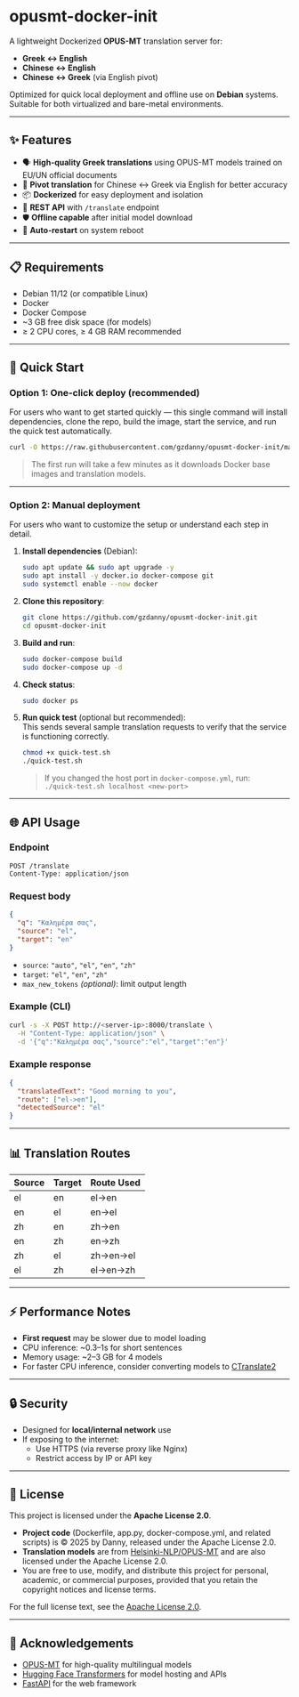 # opusmt-docker-init

A lightweight Dockerized **OPUS-MT** translation server for:

- **Greek ↔ English**
- **Chinese ↔ English**
- **Chinese ↔ Greek** (via English pivot)

Optimized for quick local deployment and offline use on **Debian** systems.  
Suitable for both virtualized and bare-metal environments.

---

## ✨ Features

- 🗣 **High-quality Greek translations** using OPUS-MT models trained on EU/UN official documents
- 🔄 **Pivot translation** for Chinese ↔ Greek via English for better accuracy
- 📦 **Dockerized** for easy deployment and isolation
- 🔌 **REST API** with `/translate` endpoint
- 🛡 **Offline capable** after initial model download
- 🔁 **Auto-restart** on system reboot

---

## 📋 Requirements

- Debian 11/12 (or compatible Linux)
- Docker
- Docker Compose
- ~3 GB free disk space (for models)
- ≥ 2 CPU cores, ≥ 4 GB RAM recommended

---

## 🚀 Quick Start

### Option 1: One‑click deploy (recommended)
For users who want to get started quickly — this single command will install dependencies, clone the repo, build the image, start the service, and run the quick test automatically.

```bash
curl -O https://raw.githubusercontent.com/gzdanny/opusmt-docker-init/main/deploy-and-test.sh && bash deploy-and-test.sh
```
> The first run will take a few minutes as it downloads Docker base images and translation models.

---

### Option 2: Manual deployment
For users who want to customize the setup or understand each step in detail.

1. **Install dependencies** (Debian):
   ```bash
   sudo apt update && sudo apt upgrade -y
   sudo apt install -y docker.io docker-compose git
   sudo systemctl enable --now docker
   ```

2. **Clone this repository**:
   ```bash
   git clone https://github.com/gzdanny/opusmt-docker-init.git
   cd opusmt-docker-init
   ```

3. **Build and run**:
   ```bash
   sudo docker-compose build
   sudo docker-compose up -d
   ```

4. **Check status**:
   ```bash
   sudo docker ps
   ```

5. **Run quick test** (optional but recommended):  
   This sends several sample translation requests to verify that the service is functioning correctly.
   ```bash
   chmod +x quick-test.sh
   ./quick-test.sh
   ```
   > If you changed the host port in `docker-compose.yml`, run:  
   > `./quick-test.sh localhost <new-port>`

---

## 🌐 API Usage

### Endpoint
```
POST /translate
Content-Type: application/json
```

### Request body
```json
{
  "q": "Καλημέρα σας",
  "source": "el",
  "target": "en"
}
```
- `source`: `"auto"`, `"el"`, `"en"`, `"zh"`
- `target`: `"el"`, `"en"`, `"zh"`
- `max_new_tokens` *(optional)*: limit output length

### Example (CLI)
```bash
curl -s -X POST http://<server-ip>:8000/translate \
  -H "Content-Type: application/json" \
  -d '{"q":"Καλημέρα σας","source":"el","target":"en"}'
```

### Example response
```json
{
  "translatedText": "Good morning to you",
  "route": ["el->en"],
  "detectedSource": "el"
}
```

---

## 📊 Translation Routes

| Source | Target | Route Used |
|--------|--------|------------|
| el     | en     | el→en      |
| en     | el     | en→el      |
| zh     | en     | zh→en      |
| en     | zh     | en→zh      |
| zh     | el     | zh→en→el   |
| el     | zh     | el→en→zh   |

---

## ⚡ Performance Notes

- **First request** may be slower due to model loading
- CPU inference: ~0.3–1s for short sentences
- Memory usage: ~2–3 GB for 4 models
- For faster CPU inference, consider converting models to [CTranslate2](https://opennmt.net/CTranslate2/)

---

## 🔒 Security

- Designed for **local/internal network** use
- If exposing to the internet:
  - Use HTTPS (via reverse proxy like Nginx)
  - Restrict access by IP or API key

---

## 📜 License

This project is licensed under the **Apache License 2.0**.

- **Project code** (Dockerfile, app.py, docker-compose.yml, and related scripts) is © 2025 by Danny, released under the Apache License 2.0.
- **Translation models** are from [Helsinki-NLP/OPUS-MT](https://huggingface.co/Helsinki-NLP) and are also licensed under the Apache License 2.0.
- You are free to use, modify, and distribute this project for personal, academic, or commercial purposes, provided that you retain the copyright notices and license terms.

For the full license text, see the [Apache License 2.0](https://www.apache.org/licenses/LICENSE-2.0).

---

## 🙌 Acknowledgements

- [OPUS-MT](https://opus.nlpl.eu/Opus-MT.php) for high-quality multilingual models
- [Hugging Face Transformers](https://huggingface.co/transformers/) for model hosting and APIs
- [FastAPI](https://fastapi.tiangolo.com/) for the web framework
```
